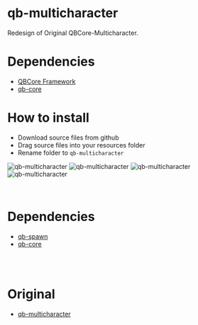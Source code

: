 # qb-multicharacter
Redesign of Original QBCore-Multicharacter.

# Dependencies
* [QBCore Framework](https://github.com/qbcore-framework)
* [qb-core](https://github.com/qbcore-framework/qb-core)

# How to install
* Download source files from github
* Drag source files into your resources folder
* Rename folder to `qb-multicharacter`

![qb-multicharacter](https://cdn.discordapp.com/attachments/1003822642379374703/1072843845835952199/1st.png)
![qb-multicharacter](https://cdn.discordapp.com/attachments/1003822642379374703/1072843858217554042/2nd.png)
![qb-multicharacter](https://cdn.discordapp.com/attachments/1003822642379374703/1072843873900056666/3rd.png)
![qb-multicharacter](https://cdn.discordapp.com/attachments/1003822642379374703/1072843888680783943/4th.png)

<br>

# Dependencies
* [qb-spawn](https://github.com/qbcore-framework/qb-spawn)
* [qb-core](https://github.com/qbcore-framework/qb-core)

<br>

<br>

# Original
* [qb-multicharacter](https://github.com/qbcore-framework/qb-multicharacter)

<br>

